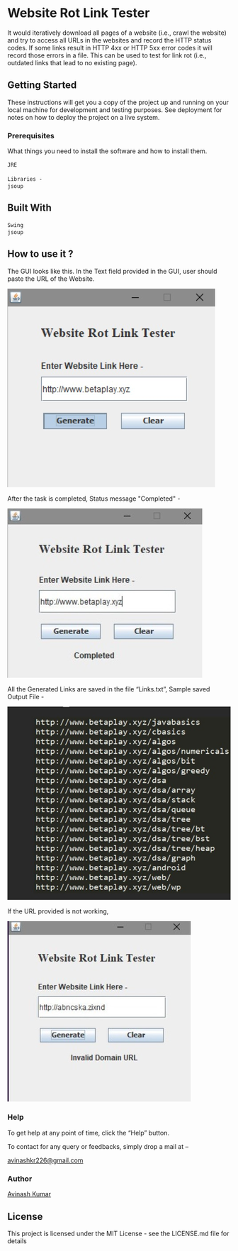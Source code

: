 <h1>Website Rot Link Tester</h1>
It would iteratively download all pages of a website (i.e., crawl the website) and try to access all URLs in the websites and record the HTTP status codes. If some links result in HTTP 4xx or HTTP 5xx error codes it will record those errors in a file. This can be used to test for link rot (i.e., outdated links that lead to no existing page).

<h2>Getting Started</h2>
These instructions will get you a copy of the project up and running on your local machine for development and testing purposes. See deployment for notes on how to deploy the project on a live system.

<h3>Prerequisites</h3>
What things you need to install the software and how to install them.

```
JRE

Libraries - 
jsoup
```
<h2>Built With</h2>

```
Swing
jsoup
```

<h2> How to use it ? </h2>

The GUI looks like this. In the Text field provided in the GUI, user should paste the URL of the Website.

![User_Interface](/ui.jpg)

After the task is completed, Status message "Completed" -

![Completed](/completed.jpg)

All the Generated Links are saved in the file “Links.txt”, Sample saved Output File - 

![Saved Files Location](/output_file.jpg)

If the URL provided is not working,

![Wrong_URL](/Invalid_Domain.jpg)

<h3> Help </h3>

To get help at any point of time, click the “Help” button.


To contact for any query or feedbacks, simply drop a mail at – <br>

avinashkr226@gmail.com <br>


<h3>Author</h3>

[Avinash Kumar](https://www.linkedin.com/in/akavinashkumar)


<h2>License</h2>
This project is licensed under the MIT License - see the LICENSE.md file for details
